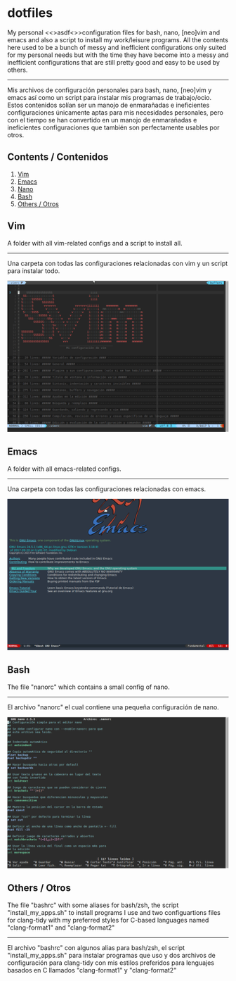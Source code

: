# dotfiles

My personal <<>asdf<>>configuration files for bash, nano, [neo]vim and emacs and also a
script to install my work/leisure programs. All the contents here used to be a
bunch of messy and inefficient configurations only suited for my personal needs
but with the time they have become into a messy and inefficient configurations
that are still pretty good and easy to be used by others.
********************************************************************************
Mis archivos de configuración personales para bash, nano, [neo]vim y emacs así
como un script para instalar mis programas de trabajo/ocio. Estos contenidos
solían ser un manojo de enmarañadas e ineficientes configuraciones únicamente
aptas para mis necesidades personales, pero con el tiempo se han convertido en
un manojo de enmarañadas e ineficientes configuraciones que también son
perfectamente usables por otros.

## Contents / Contenidos

1. [Vim](#vim)
2. [Emacs](#emacs)
3. [Nano](#nano)
4. [Bash](#bash)
5. [Others / Otros](#others)

<a name="vim"></a>
## Vim

A folder with all vim-related configs and a script to install all.
********************************************************************************
Una carpeta con todas las configuraciones relacionadas con vim y un script para
instalar todo.

![vim_look](./screenshots/vim.gif)

<a name="emacs"></a>
## Emacs

A folder with all emacs-related configs.
********************************************************************************
Una carpeta con todas las configuraciones relacionadas con emacs.

![emacs_look](./screenshots/emacs.gif)

<a name="bash"></a>
## Bash

The file "nanorc" which contains a small config of nano.
********************************************************************************
El archivo "nanorc" el cual contiene una pequeña configuración de nano.

![nano_look](./screenshots/nano.gif)

<a name="others"></a>
## Others / Otros

The file "bashrc" with some aliases for bash/zsh, the script
"install_my_apps.sh" to install programs I use and two configuartions files for
clang-tidy with my preferred styles for C-based languages named "clang-format1"
and "clang-format2"
********************************************************************************
El archivo "bashrc" con algunos alias para bash/zsh, el script
"install_my_apps.sh" para instalar programas que uso y dos archivos de
configuración para clang-tidy con mis estilos preferidos para lenguajes basados
en C llamados "clang-format1" y "clang-format2"
